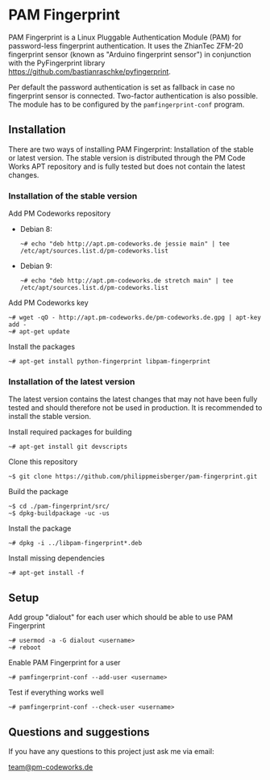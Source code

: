 PAM Fingerprint
===============

PAM Fingerprint is a Linux Pluggable Authentication Module (PAM) for password-less fingerprint authentication. It uses the ZhianTec ZFM-20 fingerprint sensor (known as "Arduino fingerprint sensor") in conjunction with the PyFingerprint library <https://github.com/bastianraschke/pyfingerprint>.

Per default the password authentication is set as fallback in case no fingerprint sensor is connected. Two-factor authentication is also possible. The module has to be configured by the `pamfingerprint-conf` program.

Installation
------------

There are two ways of installing PAM Fingerprint: Installation of the stable or latest version. The stable version is distributed through the PM Code Works APT repository and is fully tested but does not contain the latest changes.

### Installation of the stable version

Add PM Codeworks repository

* Debian 8:

    `~# echo "deb http://apt.pm-codeworks.de jessie main" | tee /etc/apt/sources.list.d/pm-codeworks.list`

* Debian 9:

    `~# echo "deb http://apt.pm-codeworks.de stretch main" | tee /etc/apt/sources.list.d/pm-codeworks.list`

Add PM Codeworks key

    ~# wget -qO - http://apt.pm-codeworks.de/pm-codeworks.de.gpg | apt-key add -
    ~# apt-get update

Install the packages

    ~# apt-get install python-fingerprint libpam-fingerprint

### Installation of the latest version

The latest version contains the latest changes that may not have been fully tested and should therefore not be used in production. It is recommended to install the stable version.

Install required packages for building

    ~# apt-get install git devscripts

Clone this repository

    ~$ git clone https://github.com/philippmeisberger/pam-fingerprint.git

Build the package

    ~$ cd ./pam-fingerprint/src/
    ~$ dpkg-buildpackage -uc -us

Install the package

    ~# dpkg -i ../libpam-fingerprint*.deb

Install missing dependencies

    ~# apt-get install -f

Setup
-----

Add group "dialout" for each user which should be able to use PAM Fingerprint

    ~# usermod -a -G dialout <username>
    ~# reboot

Enable PAM Fingerprint for a user

    ~# pamfingerprint-conf --add-user <username>

Test if everything works well

    ~# pamfingerprint-conf --check-user <username>

Questions and suggestions
-------------------------

If you have any questions to this project just ask me via email:

<team@pm-codeworks.de>

